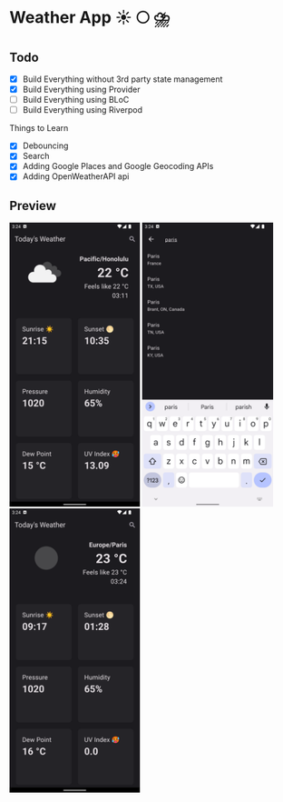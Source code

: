 # Weather App ☀️ 🌕 ⛈️

## Todo

- [x] Build Everything without 3rd party state management
- [x] Build Everything using Provider
- [ ] Build Everything using BLoC
- [ ] Build Everything using Riverpod

Things to Learn

- [x] Debouncing
- [x] Search
- [x] Adding Google Places and Google Geocoding APIs
- [x] Adding OpenWeatherAPI api

## Preview

<img src="docs/1.png" height="500px">
<img src="docs/2.png" height="500px">
<img src="docs/3.png" height="500px">

